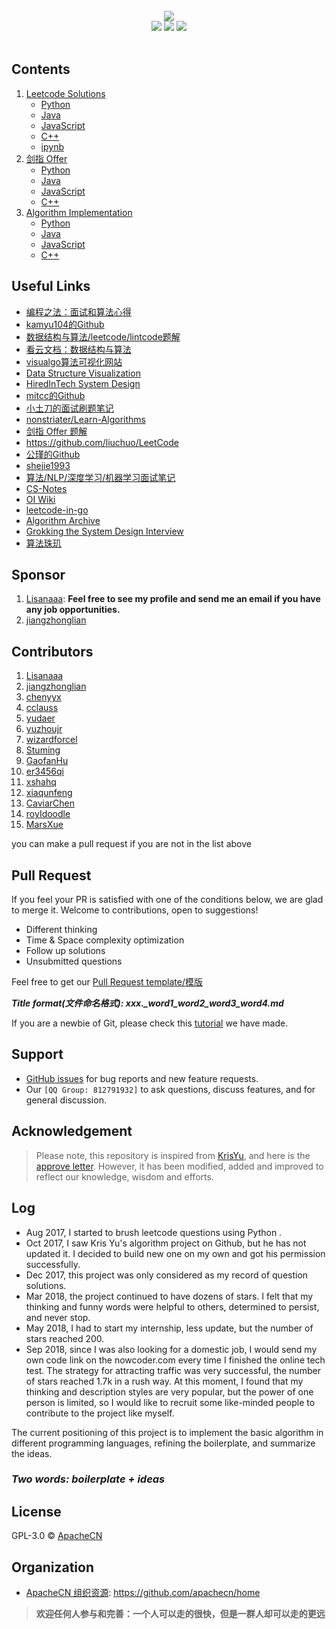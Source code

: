 <br>

<div align="center">
    <a href=""> <img src="images/readme_badges/WechatIMG649.jpeg"></a>
    <br>
    <a href=""> <img src="https://img.shields.io/badge/%3E-awesome-red.svg"></a> <a href=""><a href="https://github.com/apachecn/awesome-leetcode/tree/master/docs/Algorithm_Implementation/Python"> <img src="https://img.shields.io/badge/%3E-algorithm-red.svg"></a> <a href="https://github.com/apachecn/awesome-leetcode/tree/master/docs/Leetcode_Solutions/Python"> <img src="https://img.shields.io/badge/%3E-leetcode-red.svg"></a> 
</div>

<br>

## Contents
1. [Leetcode Solutions](https://github.com/apachecn/awesome-leetcode/tree/master/docs/Leetcode_Solutions)
    - [Python](https://github.com/apachecn/awesome-leetcode/tree/master/docs/Leetcode_Solutions/Python)
    - [Java](https://github.com/apachecn/awesome-leetcode/tree/master/docs/Leetcode_Solutions/Java)
    - [JavaScript](https://github.com/apachecn/awesome-algorithm/tree/master/docs/Leetcode_Solutions/JavaScript)
    - [C++](https://github.com/apachecn/awesome-leetcode/tree/master/docs/Leetcode_Solutions/C++)
    - [ipynb](https://github.com/apachecn/awesome-leetcode/tree/master/docs/Leetcode_Solutions/ipynb)
2. [剑指 Offer](https://github.com/apachecn/awesome-algorithm/tree/master/docs/%E5%89%91%E6%8C%87offer)
    - [Python](https://github.com/apachecn/awesome-algorithm/tree/master/docs/剑指offer/Python)
    - [Java](https://github.com/apachecn/awesome-algorithm/tree/master/docs/剑指offer/Java)
    - [JavaScript](https://github.com/apachecn/awesome-algorithm/tree/master/docs/剑指offer/JavaScript)
    - [C++](https://github.com/apachecn/awesome-algorithm/tree/master/docs/剑指offer/C++)
2. [Algorithm Implementation](https://github.com/apachecn/awesome-leetcode/tree/master/docs/Algorithm_Implementation)
    - [Python](https://github.com/apachecn/awesome-leetcode/tree/master/docs/Algorithm_Implementation/Python)
    - [Java](https://github.com/apachecn/awesome-leetcode/tree/master/docs/Algorithm_Implementation/Java)
    - [JavaScript](https://github.com/apachecn/awesome-leetcode/tree/master/docs/Algorithm_Implementation/JavaScript)
    - [C++](https://github.com/apachecn/awesome-leetcode/tree/master/docs/Algorithm_Implementation/C++)
    
## Useful Links
- [编程之法：面试和算法心得](https://wizardforcel.gitbooks.io/the-art-of-programming-by-july/content/index.html)
- [kamyu104的Github](https://github.com/kamyu104/LeetCode-Solutions)
- [数据结构与算法/leetcode/lintcode题解](https://algorithm.yuanbin.me/zh-hans/)
- [看云文档：数据结构与算法](https://www.kancloud.cn/kancloud/data-structure-and-algorithm-notes/73048)
- [visualgo算法可视化网站](https://visualgo.net/en)
- [Data Structure Visualization](https://www.cs.usfca.edu/~galles/visualization/Algorithms.html)
- [HiredInTech System Design](https://www.hiredintech.com/)
- [mitcc的Github](https://github.com/mitcc/AlgoSolutions)
- [小土刀的面试刷题笔记](http://wdxtub.com/interview/14520594642530.html)
- [nonstriater/Learn-Algorithms](https://github.com/nonstriater/Learn-Algorithms)
- [剑指 Offer 题解](https://github.com/gatieme/CodingInterviews)
- https://github.com/liuchuo/LeetCode
- [公瑾的Github](https://github.com/yuzhoujr/leetcode)
- [shejie1993](https://shenjie1993.gitbooks.io/leetcode-python/content/096%20Unique%20Binary%20Search%20Trees.html)
- [算法/NLP/深度学习/机器学习面试笔记](https://github.com/imhuay/Interview_Notes-Chinese)
- [CS-Notes](https://github.com/CyC2018/CS-Notes)
- [OI Wiki](https://oi-wiki.org)
- [leetcode-in-go](https://github.com/aQuaYi/LeetCode-in-Go#leetcode-%E7%9A%84-go-%E8%A7%A3%E7%AD%94)
- [Algorithm Archive](https://github.com/algorithm-archivists/algorithm-archive)
- [Grokking the System Design Interview](https://www.educative.io/collection/5668639101419520/5649050225344512)
- [算法珠玑](https://soulmachine.gitbooks.io/algorithm-essentials/java/)

## Sponsor
1. [Lisanaaa](https://github.com/Lisanaaa): **Feel free to see my profile and send me an email if you have any job opportunities.**
2. [jiangzhonglian](https://github.com/jiangzhonglian)

## Contributors
1. [Lisanaaa](https://github.com/Lisanaaa)
2. [jiangzhonglian](https://github.com/jiangzhonglian)
3. [chenyyx](https://github.com/chenyyx)
4. [cclauss](https://github.com/cclauss)
5. [yudaer](https://github.com/yudaer)
6. [yuzhoujr](https://github.com/yuzhoujr)
7. [wizardforcel](https://github.com/wizardforcel)
8. [Stuming](https://github.com/Stuming)
9. [GaofanHu](https://github.com/GaofanHu)
10. [er3456qi](https://github.com/er3456qi)
11. [xshahq](https://github.com/xshahq)
12. [xiaqunfeng](https://github.com/xiaqunfeng)
13. [CaviarChen](https://github.com/CaviarChen)
14. [royIdoodle](https://github.com/royIdoodle)
15. [MarsXue](https://github.com/MarsXue)

you can make a pull request if you are not in the list above
## Pull Request

If you feel your PR is satisfied with one of the conditions below, we are glad to merge it. Welcome to contributions, open to suggestions!

- Different thinking
- Time & Space complexity optimization
- Follow up solutions
- Unsubmitted questions

Feel free to get our [Pull Request template/模版](https://github.com/apachecn/awesome-algorithm/blob/master/PULL_REQUEST_TEMPLATE.md)

***Title format(文件命名格式): xxx._word1_word2_word3_word4.md***

If you are a newbie of Git, please check this [tutorial](https://github.com/apachecn/kaggle/tree/dev/docs/GitHub) we have made.

## Support
- [GitHub issues](https://github.com/apachecn/awesome-leetcode/issues) for bug reports and new feature requests.
- Our ```[QQ Group: 812791932]``` to ask questions, discuss features, and for general discussion.

## Acknowledgement

> Please note, this repository is inspired from [KrisYu](https://github.com/KrisYu/LeetCode-CLRS-Python), and here is the [approve letter](https://github.com/apachecn/LeetCode/blob/master/images/Project%20cornerstone/approve%20letter.md). However, it has been modified, added and improved to reflect our knowledge, wisdom and efforts.

## Log

- Aug 2017, I started to brush leetcode questions using Python .
- Oct 2017, I saw Kris Yu's algorithm project on Github, but he has not updated it. I decided to build new one on my own and got his permission successfully.
- Dec 2017, this project was only considered as my record of question solutions.
- Mar 2018, the project continued to have dozens of stars. I felt that my thinking and funny words were helpful to others, determined to persist, and never stop.
- May 2018, I had to start my internship, less update, but the number of stars reached 200.
- Sep 2018, since I was also looking for a domestic job, I would send my own code link on the nowcoder.com  every time I finished the online tech test. The strategy for attracting traffic was very successful, the number of stars reached 1.7k in a rush way. At this moment, I found that my thinking and description styles are very popular, but the power of one person is limited, so I would like to recruit some like-minded people to contribute to the project like myself. 

The current positioning of this project is to implement the basic algorithm in different programming languages, refining the boilerplate, and summarize the ideas. 

### ***Two words: boilerplate + ideas***

## License

GPL-3.0 © [ApacheCN](https://github.com/apachecn)

## Organization 

* [ApacheCN 组织资源](https://github.com/apachecn/home): https://github.com/apachecn/home

> **欢迎任何人参与和完善：一个人可以走的很快，但是一群人却可以走的更远**
